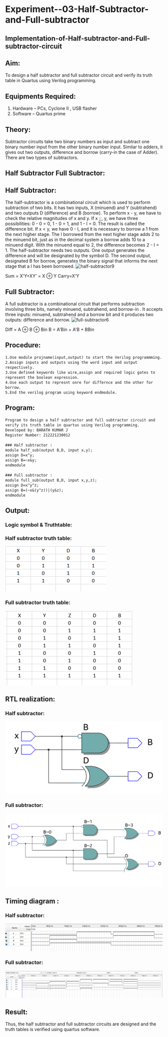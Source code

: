 # Experiment--03-Half-Subtractor-and-Full-subtractor
## Implementation-of-Half-subtractor-and-Full-subtractor-circuit
## Aim:
To design a half subtractor and full subtractor circuit and verify its truth table in Quartus using Verilog programming.

## Equipments Required:
1.  Hardware – PCs, Cyclone II , USB flasher
2.  Software – Quartus prime
## Theory:
Subtractor circuits take two binary numbers as input and subtract one binary number input from the other binary number input. Similar to adders, it gives out two outputs, difference and borrow (carry-in the case of Adder). There are two types of subtractors.

## Half Subtractor Full Subtractor:
## Half Subtractor:
The half-subtractor is a combinational circuit which is used to perform subtraction of two bits. It has two inputs, X (minuend) and Y (subtrahend) and two outputs D (difference) and B (borrow). To perform x - y, we have to check the relative magnitudes of x and y. If x ;;, y, we have three possibilities: 0 - 0 = 0, 1 - 0 = 1, and 1 - I = 0. The result is called the difference bit. If x < y, we have 0 - I, and it is necessary to borrow a 1 from the next higher stage. The I borrowed from the next higher stage adds 2 to the minuend bit, just as in the decimal system a borrow adds 10 to a minuend digit. With the minuend equal to 2, the difference becomes 2 - I = 1. The half-subtractor needs two outputs. One output generates the difference and will be designated by the symbol D. The second output, designated B for borrow, generates the binary signal that informs the next stage that a I has been borrowed.
![half-subtractor9](https://user-images.githubusercontent.com/36288975/166112538-58c3bc7c-ee5d-4e6a-ac8d-8e8328efe27a.png)


Sum = X'Y+XY' = X ⊕ Y
Carry=X'Y

## Full Subtractor:
A full subtractor is a combinational circuit that performs subtraction involving three bits, namely minuend, subtrahend, and borrow-in . It accepts three inputs: minuend, subtrahend and a borrow bit and it produces two outputs: difference and borrow. 
![full-subtractor6](https://user-images.githubusercontent.com/36288975/166112541-24c68359-3de8-4674-ae22-8272ffc385ed.png)


Diff = A ⊕ B ⊕ Bin B = A'Bin + A'B + BBin

## Procedure:
~~~
1.Use module projname(input,output) to start the Verilog programmming.
2.Assign inputs and outputs using the word input and output respectively.
3.Use defined keywords like wire,assign and required logic gates to represent the boolean expression.
4.Use each output to represnt onre for differnce and the other for borrow.
5.End the verilog program using keyword endmodule.
~~~
## Program:
~~~
Program to design a half subtractor and full subtractor circuit and
verify its truth table in quartus using Verilog programming.
Developed by: BARATH KUMAR J
Register Number: 212221230012 

### Half subtractor :
module half_sub(output B,D, input x,y);
assign D=x^y;
assign B=~x&y;
endmodule

### Full subtractor :
module full_sub(output B,D, input x,y,z);
assign D=x^y^z;
assign B=(~x&(y^z))|(y&z);
endmodule
~~~
## Output:
### Logic symbol & Truthtable:

### Half subtractor truth table:
![out](1.png)
### Full subtractor truth table:
![out](2.png)


##  RTL realization:
### Half subtractor:
![out](3.png)
### Full subtractor:
![out](4.png)

## Timing diagram :
### Half subtractor:
![out](5.png)
### Full subtractor:
![out](6.png)
## Result:
Thus, the half subtractor and full subtractor circuits are designed and the truth tables is verified using quartus software.

